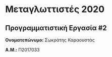 # Μεταγλωττιστές 2020
## Προγραμματιστική Εργασία #2

**Ονοματεπώνυμο:** Σωκράτης Καραουστάς

**Α.Μ.:** Π2017033


